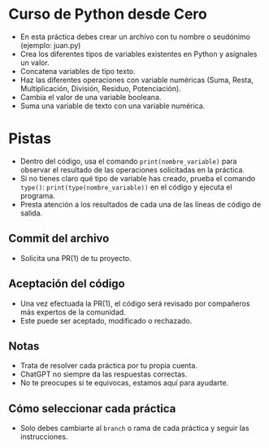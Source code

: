 # Curso de Python desde Cero

- En esta práctica debes crear un archivo con tu nombre o seudónimo (ejemplo: juan.py)
- Crea los diferentes tipos de variables existentes en Python y asígnales un valor.
- Concatena variables de tipo texto.
- Haz las diferentes operaciones con variable numéricas (Suma, Resta, Multiplicación, División, Residuo, Potenciación).
- Cambia el valor de una variable booleana.
- Suma una variable de texto con una variable numérica.

# Pistas
- Dentro del código, usa el comando `print(nombre_variable)` para observar el resultado de las operaciones solicitadas en la práctica.
- Si no tienes claro qué tipo de variable has creado, prueba el comando `type()`: `print(type(nombre_variable))` en el código y ejecuta el programa.
- Presta atención a los resultados de cada una de las líneas de código de salida.

## Commit del archivo
- Solicita una PR(1) de tu proyecto.

## Aceptación del código
- Una vez efectuada la PR(1), el código será revisado por compañeros más expertos de la comunidad.  
- Este puede ser aceptado, modificado o rechazado.  

## Notas
- Trata de resolver cada práctica por tu propia cuenta.
- ChatGPT no siempre da las respuestas correctas.
- No te preocupes si te equivocas, estamos aquí para ayudarte.

## Cómo seleccionar cada práctica
- Solo debes cambiarte al `branch` o rama de cada práctica y seguir las instrucciones.
